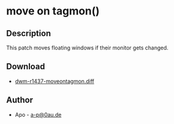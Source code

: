 # move on tagmon() #

## Description ##

This patch moves floating windows if their monitor gets changed.

## Download ##
 * [dwm-r1437-moveontagmon.diff][1]

## Author ##
 * Apo - a-p@0au.de

[1]: http://dwm.suckless.org/patches/dwm-r1437-moveontagmon.diff
